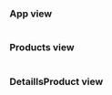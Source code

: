 <h3>App view</h3>
<img href="iamges/Appview.jpg">
<h3>Products view</h3>
<img href="iamges/Productsview.jpg">
<h3>DetaillsProduct view</h3>
<img href="iamges/DetaillsProductView.jpg">
